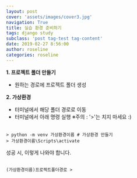 ```yaml
---
layout: post
cover: 'assets/images/cover3.jpg'
navigation: True
title: 실습 환경 준비하기
tags: django study 
subclass: 'post tag-test tag-content'
date: 2019-02-27 8:56:00
author: roseline
categories: roseline
---
```


**1. 프로젝트 폴더 만들기**

- 원하는 경로에 프로젝트 폴더 생성


**2. 가상환경**

- 터미널에서 해당 폴더 경로로 이동
- 터미널에서 아래 명령 실행 
※주의 : '>'는 치지 마세요 :) 

<pre> <code>
> python -m venv 가상환경이름 # 가상환경 만들기
> 가상환경이름\Scripts\activate
</code></pre>

성공 시, 이렇게 나와야 합니다.
<pre><code> 
(가상환경이름)프로젝트폴더경로 > 
</code></pre>

